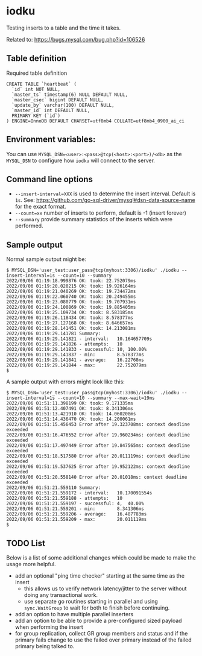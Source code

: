 # iodku

Testing inserts to a table and the time it takes.

Related to: https://bugs.mysql.com/bug.php?id=106526

## Table definition

Required table definition

```
CREATE TABLE `heartbeat` (
  `id` int NOT NULL,
  `master_ts` timestamp(6) NULL DEFAULT NULL,
  `master_csec` bigint DEFAULT NULL,
  `update_by` varchar(100) DEFAULT NULL,
  `master_id` int DEFAULT NULL,
  PRIMARY KEY (`id`)
) ENGINE=InnoDB DEFAULT CHARSET=utf8mb4 COLLATE=utf8mb4_0900_ai_ci
```

## Environment variables:

You can use `MYSQL_DSN=<user>:<pass>@tcp(<host>:<port>)/<db>` as the `MYSQL_DSN`
to configure how `iodku` will connect to the server.

## Command line options

* `--insert-interval=XXX` is used to determine the insert interval. Default is `1s`. See: https://github.com/go-sql-driver/mysql#dsn-data-source-name for the exact format.
* `--count=xx` number of inserts to perform, default is -1 (insert forever)
* `--summary` provide summary statistics of the inserts which were performed.

## Sample output

Normal sample output might be:

```
$ MYSQL_DSN='user_test:user_pass@tcp(myhost:3306)/iodku' ./iodku --insert-interval=1s --count=10 --summary
2022/09/06 01:19:18.999876 OK: took: 22.752079ms
2022/09/06 01:19:20.020215 OK: took: 19.926164ms
2022/09/06 01:19:21.040269 OK: took: 19.734472ms
2022/09/06 01:19:22.060740 OK: took: 20.249455ms
2022/09/06 01:19:23.080779 OK: took: 19.707931ms
2022/09/06 01:19:24.100869 OK: took: 19.885405ms
2022/09/06 01:19:25.109734 OK: took: 8.583185ms
2022/09/06 01:19:26.118434 OK: took: 8.578377ms
2022/09/06 01:19:27.127168 OK: took: 8.646657ms
2022/09/06 01:19:28.141451 OK: took: 14.213081ms
2022/09/06 01:19:29.141781 Summary:
2022/09/06 01:19:29.141821 - interval:   10.164657709s
2022/09/06 01:19:29.141826 - attempts:   10
2022/09/06 01:19:29.141833 - successful: 10, 100.00%
2022/09/06 01:19:29.141837 - min:        8.578377ms
2022/09/06 01:19:29.141841 - average:    16.22768ms
2022/09/06 01:19:29.141844 - max:        22.752079ms
$
```

A sample output with errors might look like this:
```
$ MYSQL_DSN='user_test:user_pass@tcp(myhost:3306)/iodku' ./iodku --insert-interval=1s --count=10 --summary --max-wait=19ms
2022/09/06 01:51:11.398199 OK: took: 9.171335ms
2022/09/06 01:51:12.407491 OK: took: 8.341306ms
2022/09/06 01:51:13.421910 OK: took: 14.060208ms
2022/09/06 01:51:14.436470 OK: took: 14.200061ms
2022/09/06 01:51:15.456453 Error after 19.323708ms: context deadline exceeded
2022/09/06 01:51:16.476552 Error after 19.960234ms: context deadline exceeded
2022/09/06 01:51:17.497449 Error after 19.847565ms: context deadline exceeded
2022/09/06 01:51:18.517580 Error after 20.011119ms: context deadline exceeded
2022/09/06 01:51:19.537625 Error after 19.952122ms: context deadline exceeded
2022/09/06 01:51:20.558140 Error after 20.01018ms: context deadline exceeded
2022/09/06 01:51:21.559110 Summary:
2022/09/06 01:51:21.559172 - interval:   10.170091554s
2022/09/06 01:51:21.559188 - attempts:   10
2022/09/06 01:51:21.559197 - successful: 4,  40.00%
2022/09/06 01:51:21.559201 - min:        8.341306ms
2022/09/06 01:51:21.559206 - average:    16.487783ms
2022/09/06 01:51:21.559209 - max:        20.011119ms
$
```

## TODO List

Below is a list of some additional changes which could be made to make the usage more helpful.

* add an optional "ping time checker" starting at the same time as the insert
  * this allows us to verify network latency/jitter to the server without doing any transactional work.
  * use separate go routines starting in parallel and using `sync.WaitGroup` to wait for both to finish before continuing.
* add an option to have multiple parallel inserters
* add an option to be able to provide a pre-configured sized payload when performing the insert
* for group replication, collect GR group members and status and if the primary fails change to use the failed over primary instead of the failed primary being talked to.
